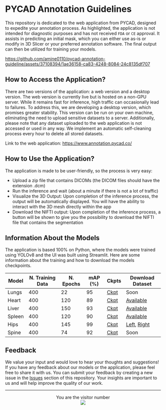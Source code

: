 # PYCAD Annotation Guidelines

This repository is dedicated to the web application from PYCAD, designed to expedite your annotation process. As highlighted, the application is not intended for diagnostic purposes and has not received `FDA` or `CE` approval. It assists in predicting an initial mask, which you can either use as-is or modify in 3D Slicer or your preferred annotation software. The final output can then be utilized for training your models.

https://github.com/amine0110/pycad-annotation-guideline/assets/37108394/1ae36158-ca83-4248-8084-24c8135df707

## How to Access the Application?
There are two versions of the application: a web version and a desktop version. The web version is currently live but is hosted on a non-GPU server. While it remains fast for inference, high traffic can occasionally lead to failures. To address this, we are developing a desktop version, which promises greater stability. This version can be run on your own machine, eliminating the need to upload sensitive datasets to a server. Additionally, please note that any dataset uploaded to the web application is not accessed or used in any way. We implement an automatic self-cleaning process every hour to delete all stored datasets.

Link to the web application: https://www.annotation.pycad.co/

## How to Use the Application?
The application is made to be user-friendly, so the process is very easy:
- Upload a zip file that contains DICOMs (the DICOM files should have the extension .dcm)
- Run the inference and wait (about a minute if there is not a lot of traffic)
- Visualize the 3D Output: Upon completion of the inference process, the output will be automatically displayed. You will have the ability to interact with the 3D mesh directly within the app
- Download the NIFTI output: Upon completion of the inference process, a button will be shown to give you the possibility to download the NIFTI file that contains the segmentation

## Information About the Models
The application is based 100% on Python, where the models were trained using YOLOv8 and the UI was built using Streamlit. Here are some information about the training and how to download the models checkpoints.

| Model        | N. Training Data | N. Epochs | mAP  (%) | Ckpts | Download Dataset |
|--------------|------------------|-----------|-------|-------|-------|
| Lungs | 400  | 22  | 95 | [Ckpt](https://drive.google.com/file/d/1NirjDsF_QhqfsB2ZtJO8bpH-PQ7YSGnk/view?usp=sharing) | Soon |
| Heart | 400  | 120  | 89 | [Ckpt](https://drive.google.com/file/d/1DPY59bKAFZLvz7B5L00NeYBOJLRt6e7e/view?usp=sharing) | [Available](https://drive.google.com/file/d/1aqRAdbo70gngaQwuVsK9qi3cYjodiKmz/view?usp=sharing) |
| Liver | 400  | 150  | 93 | [Ckpt](https://drive.google.com/file/d/1FOqPd9bIqXRynbDScBSoDFlDFm56SPsM/view?usp=sharing) | [Available](https://drive.google.com/file/d/15G11RYvOXoIF5rm-ya5rC4394-0hVxA6/view?usp=sharing) |
| Spleen | 400  | 120  | 90 | [Ckpt](https://drive.google.com/file/d/1aNDXzbxIRHqMbpEDYa5VaIO4jRWzVg4b/view?usp=sharing) | [Available](https://drive.google.com/file/d/1cuPzACQH4l_VN5NZOyCCy9ElAu4SQ1-Q/view?usp=sharing) |
| Hips | 400  | 145  | 99 | [Ckpt](https://drive.google.com/file/d/13_otIfYXWZWy477qTF2RniLXl1nS1Ui6/view?usp=sharing) | [Left](https://drive.google.com/file/d/1QwiMnlrwieT_Q0aatLb-Mh0wOLsbW4cq/view?usp=sharing), [Right](https://drive.google.com/file/d/1JBm_h6jKUvi0XAnyXusenZriQdG8lHLZ/view?usp=sharing) |
| Spine | 400  | 74  | 92 | [Ckpt](https://drive.google.com/file/d/1YAZ6pAW6Q2Mh0rs0w0ivUpezdU1tZZNn/view?usp=sharing) | Soon |

## Feedback

We value your input and would love to hear your thoughts and suggestions! If you have any feedback about our models or the application, please feel free to share it with us. You can submit your feedback by creating a new issue in the [Issues](https://github.com/amine0110/pycad-annotation-guideline/issues) section of this repository. Your insights are important to us and will help improve the quality of our work.

---
<p align="center"> 
  You are the visitor number<br>
  <img src="https://profile-counter.glitch.me/amine0110%2Fpycad-annotation-guideline/count.svg" />
</p>
